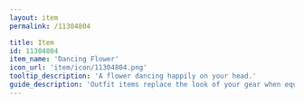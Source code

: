 ```yaml
---
layout: item
permalink: /11304804

title: Item
id: 11304804
item_name: 'Dancing Flower'
icon_url: 'item/icon/11304804.png'
tooltip_description: 'A flower dancing happily on your head.'
guide_description: 'Outfit items replace the look of your gear when equipped.'
---
```


